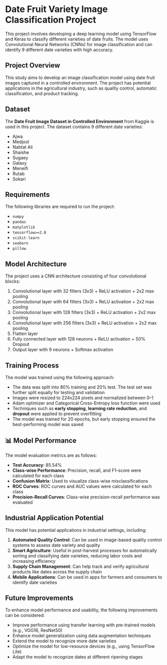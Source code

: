 # Date Fruit Variety Image Classification Project

This project involves developing a deep learning model using TensorFlow and Keras to classify different varieties of date fruits. The model uses Convolutional Neural Networks (CNNs) for image classification and can identify 9 different date varieties with high accuracy.

## Project Overview

This study aims to develop an image classification model using date fruit images captured in a controlled environment. The project has potential applications in the agricultural industry, such as quality control, automatic classification, and product tracking.

## Dataset

The **Date Fruit Image Dataset in Controlled Environment** from Kaggle is used in this project. The dataset contains 9 different date varieties:

- Ajwa  
- Medjool  
- Nabtat Ali  
- Shaishe  
- Sugaey  
- Galaxy  
- Meneifi  
- Rutab  
- Sokari

## Requirements

The following libraries are required to run the project:

- `numpy`  
- `pandas`  
- `matplotlib`  
- `tensorflow>=2.0`  
- `scikit-learn`  
- `seaborn`  
- `pillow`

## Model Architecture

The project uses a CNN architecture consisting of four convolutional blocks:

1. Convolutional layer with 32 filters (3x3) + ReLU activation + 2x2 max pooling  
2. Convolutional layer with 64 filters (3x3) + ReLU activation + 2x2 max pooling  
3. Convolutional layer with 128 filters (3x3) + ReLU activation + 2x2 max pooling  
4. Convolutional layer with 256 filters (3x3) + ReLU activation + 2x2 max pooling  
5. Flatten layer  
6. Fully connected layer with 128 neurons + ReLU activation + 50% Dropout  
7. Output layer with 9 neurons + Softmax activation  

## Training Process

The model was trained using the following approach:

- The data was split into 80% training and 20% test. The test set was further split equally for testing and validation  
- Images were resized to 224x224 pixels and normalized between 0–1  
- Adam optimizer and Categorical Cross-Entropy loss function were used  
- Techniques such as **early stopping**, **learning rate reduction**, and **dropout** were applied to prevent overfitting  
- The model was trained for 20 epochs, but early stopping ensured the best-performing model was saved  

## 📊 Model Performance

The model evaluation metrics are as follows:

- **Test Accuracy**: 85.54%  
- **Class-wise Performance**: Precision, recall, and F1-score were calculated for each class  
- **Confusion Matrix**: Used to visualize class-wise misclassifications  
- **ROC Curves**: ROC curves and AUC values were calculated for each class  
- **Precision-Recall Curves**: Class-wise precision-recall performance was evaluated  

## Industrial Application Potential

This model has potential applications in industrial settings, including:

1. **Automated Quality Control**: Can be used in image-based quality control systems to assess date variety and quality  
2. **Smart Agriculture**: Useful in post-harvest processes for automatically sorting and classifying date varieties, reducing labor costs and increasing efficiency  
3. **Supply Chain Management**: Can help track and verify agricultural products like dates across the supply chain  
4. **Mobile Applications**: Can be used in apps for farmers and consumers to identify date varieties  

## Future Improvements

To enhance model performance and usability, the following improvements can be considered:

- Improve performance using transfer learning with pre-trained models (e.g., VGG16, ResNet50)  
- Enhance model generalization using data augmentation techniques  
- Extend the model to recognize more date varieties  
- Optimize the model for low-resource devices (e.g., using TensorFlow Lite)  
- Adapt the model to recognize dates at different ripening stages  
